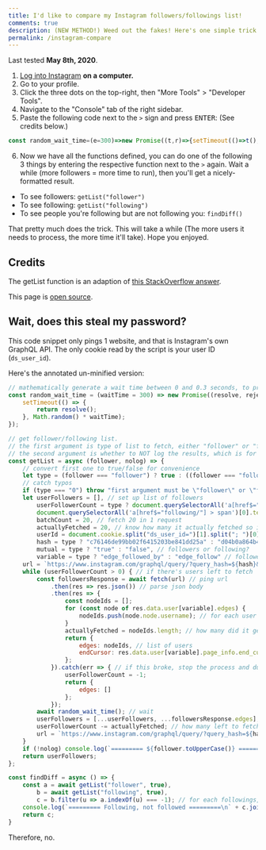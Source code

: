 ```yaml
---
title: I'd like to compare my Instagram followers/followings list!
comments: true
description: (NEW METHOD!) Weed out the fakes! Here's one simple trick to effectively compare your followers and followings list, so you can unfollow those traitors who never follows you back, and keep your Instagram COOL and CLEAN, without leaking your password!
permalink: /instagram-compare
---
```


Last tested **May 8th, 2020**.

1. [Log into Instagram](https://instagram.com) **on a computer.**
2. Go to your profile.
3. Click the three dots on the top-right, then "More Tools" > "Developer Tools".
4. Navigate to the "Console" tab of the right sidebar.
5. Paste the following code next to the `>` sign and press <kbd>ENTER</kbd>: (See credits below.)
  ```js
  const random_wait_time=(e=300)=>new Promise((t,r)=>{setTimeout(()=>t(),Math.random()*e)});function readCookie(e){for(var t=e+"=",r=document.cookie.split(";"),o=0;o<r.length;o++){for(var a=r[o];" "==a.charAt(0);)a=a.substring(1,a.length);if(0==a.indexOf(t))return a.substring(t.length,a.length)}return null}const getList=async(e,t)=>{let r="follower"===e||"following"!==e&&"0";if("0"===r)throw'first argument must be "follower" or "following".';let o=[],a=r?document.querySelectorAll('a[href$="followers/"] > span')[0].textContent:document.querySelectorAll('a[href$="following/"] > span')[0].textContent;for(batchCount=20,actuallyFetched=20,userId=document.cookie.split("ds_user_id=")[1].split("; ")[0],hash=r?"c76146de99bb02f6415203be841dd25a":"d04b0a864b4b54837c0d870b0e77e076",mutual=r?"true":"false",variable=r?"edge_followed_by":"edge_follow",url=`https://www.instagram.com/graphql/query/?query_hash=${hash}&variables={"id":"${userId}","include_reel":true,"fetch_mutual":${mutual},"first":"${batchCount}"}`;a>0;){const e=await fetch(url).then(e=>e.json()).then(e=>{const t=[];for(const r of e.data.user[variable].edges)t.push(r.node.username);return actuallyFetched=t.length,{edges:t,endCursor:e.data.user[variable].page_info.end_cursor}}).catch(e=>(a=-1,{edges:[]}));await random_wait_time(),o=[...o,...e.edges],a-=actuallyFetched,url=`https://www.instagram.com/graphql/query/?query_hash=${hash}&variables={"id":"${userId}","include_reel":true,"fetch_mutual":${mutual},"first":${batchCount},"after":"${e.endCursor}"}`}return t||console.log(`========= ${e.toUpperCase()} =========\n`+o.join("\n")),o},findDiff=async()=>{const e=await getList("follower",!0),t=(await getList("following",!0)).filter(t=>-1===e.indexOf(t));return console.log("========= Following, not followed =========\n"+t.join("\n")),t};
  ```
6. Now we have all the functions defined, you can do one of the following 3 things by entering the respective function next to the `>` again. Wait a while (more followers = more time to run), then you'll get a nicely-formatted result.

* To see followers: `getList("follower")`
* To see following: `getList("following")`
* To see people you're following but are not following you: `findDiff()`

That pretty much does the trick. This will take a while (The more users it needs to process, the more time it'll take). Hope you enjoyed.

## Credits
The getList function is an adaption of [this StackOverflow answer](https://stackoverflow.com/a/57443299).

This page is [open source](https://github.com/austinhuang0131/austinhuang0131.github.io/blob/master/instagram-compare.md).

## Wait, does this steal my password?
This code snippet only pings 1 website, and that is Instagram's own GraphQL API. The only cookie read by the script is your user ID (`ds_user_id`).

Here's the annotated un-minified version:

```js
// mathematically generate a wait time between 0 and 0.3 seconds, to prevent ratelimiting
const random_wait_time = (waitTime = 300) => new Promise((resolve, reject) => {
    setTimeout(() => {
        return resolve();
    }, Math.random() * waitTime);
});

// get follower/following list.
// the first argument is type of list to fetch, either "follower" or "following".
// the second argument is whether to NOT log the results, which is for the latter findDiff function, default "false". normal users shouldn't set this to "true"
const getList = async (follower, nolog) => {
    // convert first one to true/false for convenience
    let type = (follower === "follower") ? true : ((follower === "following") ? false : "0");
    // catch typos
    if (type === "0") throw "first argument must be \"follower\" or \"following\".";
    let userFollowers = [], // set up list of followers
        userFollowerCount = type ? document.querySelectorAll('a[href$="followers/"] > span')[0].textContent :
        document.querySelectorAll('a[href$="following/"] > span')[0].textContent // how many follower/ings do you have?
        batchCount = 20, // fetch 20 in 1 request
        actuallyFetched = 20, // know how many it actually fetched so it doesn't fetch them again
        userId = document.cookie.split("ds_user_id=")[1].split("; ")[0], // find your user id
        hash = type ? "c76146de99bb02f6415203be841dd25a" : "d04b0a864b4b54837c0d870b0e77e076", // hash, apparently these two are constant values, but instagram might change them
        mutual = type ? "true" : "false", // followers or following?
        variable = type ? "edge_followed_by" : "edge_follow" // followers or following? part 2
    url = `https://www.instagram.com/graphql/query/?query_hash=${hash}&variables={"id":"${userId}","include_reel":true,"fetch_mutual":${mutual},"first":"${batchCount}"}`; // set up the url
    while (userFollowerCount > 0) { // if there's users left to fetch
        const followersResponse = await fetch(url) // ping url
            .then(res => res.json()) // parse json body
            .then(res => {
                const nodeIds = [];
                for (const node of res.data.user[variable].edges) {
                    nodeIds.push(node.node.username); // for each user object, find username and put them in the list
                }
                actuallyFetched = nodeIds.length; // how many did it get?
                return {
                    edges: nodeIds, // list of users
                    endCursor: res.data.user[variable].page_info.end_cursor // instagram doesn't allow fetching a lot of users at once, so it needs to know where to start the next fetching
                };
            }).catch(err => { // if this broke, stop the process and dump an empty list
                userFollowerCount = -1;
                return {
                    edges: []
                };
            });
        await random_wait_time(); // wait
        userFollowers = [...userFollowers, ...followersResponse.edges]; // append the newly-acquired list to the old list
        userFollowerCount -= actuallyFetched; // how many left to fetch?
        url = `https://www.instagram.com/graphql/query/?query_hash=${hash}&variables={"id":"${userId}","include_reel":true,"fetch_mutual":${mutual},"first":${batchCount},"after":"${followersResponse.endCursor}"}`; // remake url
    }
    if (!nolog) console.log(`========= ${follower.toUpperCase()} =========\n` + userFollowers.join("\n")); // show
    return userFollowers;
};

const findDiff = async () => {
    const a = await getList("follower", true),
        b = await getList("following", true),
        c = b.filter(u => a.indexOf(u) === -1); // for each followings, if not follower, then push to list
    console.log(`========= Following, not followed =========\n` + c.join("\n")) // show
    return c;
}
```

Therefore, no.
